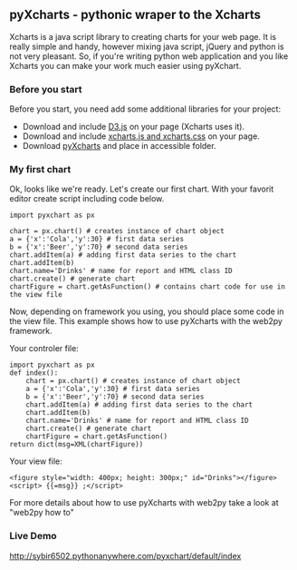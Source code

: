 ## pyXcharts - pythonic wraper to the Xcharts

Xcharts is a java script library to creating charts for your web page. It is really simple and handy, however mixing java script, jQuery and python is not very pleasant.
So, if you're writing python web application and you like Xcharts  you can make your work much easier using pyXchart.

### Before you start

Before you start, you need add some additional libraries for your project:
* Download and include [D3.js](http://d3js.org/) on your page (Xcharts uses it).
* Download and include [xcharts.js and xcharts.css](http://tenxer.github.io/xcharts/) on your page.
* Download [pyXcharts](https://github.com/tkrasuski/pyXcharts) and place in accessible folder.

### My first chart

Ok, looks like we're ready. Let's create our first chart. With your favorit editor create script including code below.


    import pyxchart as px

    chart = px.chart() # creates instance of chart object
    a = {'x':'Cola','y':30} # first data series
    b = {'x':'Beer','y':70} # second data series
    chart.addItem(a) # adding first data series to the chart
    chart.addItem(b)
    chart.name='Drinks' # name for report and HTML class ID
    chart.create() # generate chart
    chartFigure = chart.getAsFunction() # contains chart code for use in the view file

Now, depending on framework you using, you should place some code in the view file. This example shows how to use pyXcharts with the web2py framework.

Your controler file:
    
    import pyxchart as px
    def index():
    	chart = px.chart() # creates instance of chart object
    	a = {'x':'Cola','y':30} # first data series
    	b = {'x':'Beer','y':70} # second data series
    	chart.addItem(a) # adding first data series to the chart
    	chart.addItem(b)
    	chart.name='Drinks' # name for report and HTML class ID
    	chart.create() # generate chart
    	chartFigure = chart.getAsFunction()
    return dict(msg=XML(chartFigure))

Your view file:

    <figure style="width: 400px; height: 300px;" id="Drinks"></figure>
    <script> {{=msg}} ;</script>

For more details about how to use pyXcharts with web2py take a look at "web2py how to"

### Live Demo


http://sybir6502.pythonanywhere.com/pyxchart/default/index

